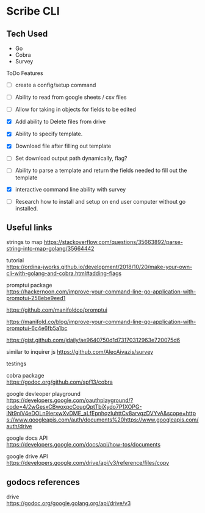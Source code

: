 # Scribe CLI

## Tech Used
* Go
* Cobra
* Survey

ToDo Features
- [ ] create a config/setup command
- [ ] Ability to read from google sheets / csv files
- [ ] Allow for taking in objects for fields to be edited
- [x] Add ability to Delete files from drive
- [x] Ability to specify template.
- [x] Download file after filling out template
- [ ] Set download output path dynamically, flag?
- [ ] Ability to parse a template and return the fields needed to fill out the template
- [x] interactive command line ability with survey
- [ ] Research how to install and setup on end user computer without go installed. 


## Useful links

strings to map
https://stackoverflow.com/questions/35663892/parse-string-into-map-golang/35664442

tutorial  
https://ordina-jworks.github.io/development/2018/10/20/make-your-own-cli-with-golang-and-cobra.html#adding-flags

promptui package  
https://hackernoon.com/improve-your-command-line-go-application-with-promptui-258ebe9eed1  

https://github.com/manifoldco/promptui  

https://manifold.co/blog/improve-your-command-line-go-application-with-promptui-6c4e6fb5a1bc

https://gist.github.com/jdaily/ae9640750d1d73170312963e720075d6

similar to inquirer js
https://github.com/AlecAivazis/survey

testings

cobra package  
https://godoc.org/github.com/spf13/cobra

google devleoper playground  
https://developers.google.com/oauthplayground/?code=4/2wGesxCBwoxpcCougQptTbjXydo7P1XOPG-iNt9niV4eDOLn9ierxwXvDME_aLfEpnhqzIuhttCv8arvqzDVYvA&scope=https://www.googleapis.com/auth/documents%20https://www.googleapis.com/auth/drive

google docs API    
https://developers.google.com/docs/api/how-tos/documents


google drive API  
https://developers.google.com/drive/api/v3/reference/files/copy

## godocs references
drive  
https://godoc.org/google.golang.org/api/drive/v3
